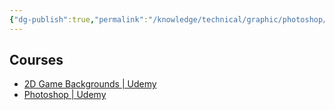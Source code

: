 ```yaml
---
{"dg-publish":true,"permalink":"/knowledge/technical/graphic/photoshop/","noteIcon":""}
---
```


## Courses
- [2D Game Backgrounds | Udemy](https://www.udemy.com/course/create-quick-professional-2d-game-backgrounds-in-photoshop/learn/lecture/4584646?start=0#overview)
- [Photoshop | Udemy](https://www.udemy.com/course/adobe-photoshop-course/learn/lecture/17566716?start=0#overview)
